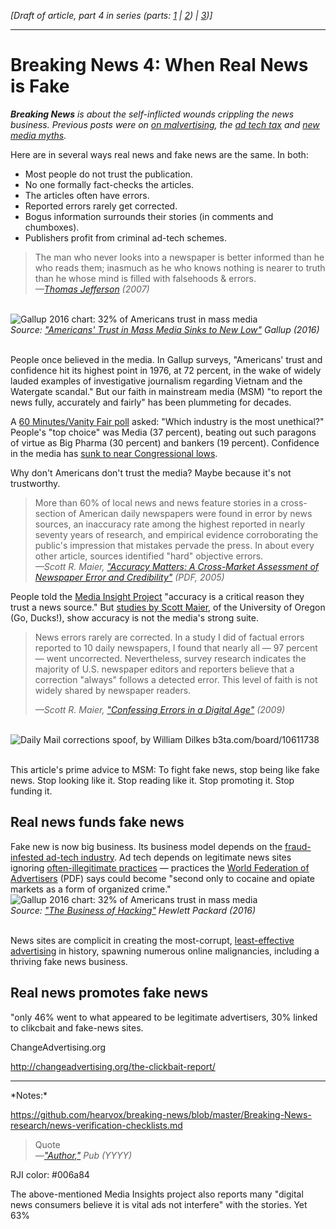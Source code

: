 <em>[Draft of article, part 4 in series (parts: <a href="https://www.rjionline.org/stories/breaking-news-1-how-monetizing-became-malvertising">1</a> | <a href="https://www.rjionline.org/stories/breaking-news-2-when-good-ads-go-bad">2</a>) | <a href="https://www.rjionline.org/stories/breaking-news-3-new-media-myths">3</a>)]</em>
_____________________

<h1>Breaking News 4: When Real News is Fake</h1>

<em><strong>Breaking News</strong> is about the self-inflicted wounds crippling the news business. Previous posts were on <a href="https://www.rjionline.org/stories/breaking-news-1-how-monetizing-became-malvertising">on malvertising</a>, the <a href=https://www.rjionline.org/stories/breaking-news-2-when-good-ads-go-bad>ad tech tax</a> and <a href="https://www.rjionline.org/stories/breaking-news-3-new-media-myths">new media myths</a>.</em>

Here are in several ways real news and fake news are the same. In both:
<ul>
	<li>Most people do not trust the publication.</li>
	<li>No one formally fact-checks the articles.</li>
	<li>The articles often have errors.</li>
	<li>Reported errors rarely get corrected.</li>
	<li>Bogus information surrounds their stories (in comments and chumboxes).</li>
	<li>Publishers profit from criminal ad-tech schemes.</li>
</ul>

<blockquote>
The man who never looks into a newspaper is better informed than he who reads them; inasmuch as he who knows nothing is nearer to truth than he whose mind is filled with falsehoods &amp; errors.
<div><cite>&mdash;<a href="http://press-pubs.uchicago.edu/founders/documents/amendI_speechs29.html">Thomas Jefferson</a> (2007)</cite></div>
</blockquote>

<br />
<figure style="margin: auto; width: 600px;">
<img src="https://github.com/hearvox/breaking-news/blob/master/assets/Gallup-trust-mass-media-crop.png?raw=true" alt="Gallup 2016 chart:  32% of Americans trust in mass media" />
<figcaption><em>Source: <a href="http://www.gallup.com/poll/195542/americans-trust-mass-media-sinks-new-low.aspx">"Americans' Trust in Mass Media Sinks to New Low"</a> Gallup (2016)</em></figcaption>
</figure>
<br />

People once believed in the media. In Gallup surveys, "Americans' trust and confidence hit its highest point in 1976, at 72 percent, in the wake of widely lauded examples of investigative journalism regarding Vietnam and the Watergate scandal." But our faith in mainstream media (MSM) "to report the news fully, accurately and fairly" has been plummeting for decades. 

A <a href="http://www.cbsnews.com/news/60-minutes-vanity-fair-poll-modern-workplace/">60 Minutes/Vanity Fair poll</a> asked: "Which industry is the most unethical?" People's "top choice" was Media (37 percent), beating out such paragons of virtue as Big Pharma (30 percent) and bankers (19 percent). Confidence in the media has <a href="https://www.americanpressinstitute.org/publications/reports/survey-research/lose-trust/#chart-1">sunk to near Congressional lows</a>.

Why don't Americans don't trust the media? Maybe because it's not trustworthy.   

<blockquote>
More than 60% of local news and news feature stories in a cross-section of American daily newspapers were found in error by news sources, an inaccuracy rate among the highest reported in nearly seventy years of research, and empirical evidence corroborating the public's impression that mistakes pervade the press. In about every other article, sources identified "hard" objective errors.
<div><cite>&mdash;Scott R. Maier, <a href="https://www.researchgate.net/publication/241655705_Accuracy_Matters_A_Cross-Market_Assessment_of_Newspaper_Error_and_Credibility">"Accuracy Matters: A Cross-Market Assessment of Newspaper Error and Credibility"</a> (PDF, 2005)</cite></div>
</blockquote>

People told the <a href="https://www.americanpressinstitute.org/publications/reports/survey-research/trust-news/">Media Insight Project</a> "accuracy is a critical reason they trust a news source." But <a href="https://www.poynter.org/2012/new-study-shows-how-newspaper-inaccuracies-transcend-journalism-cultures-national-borders/176273/">studies by Scott Maier</a>, of the University of Oregon (Go, Ducks!), show accuracy is not the media's strong suite.
<blockquote>

News errors rarely are corrected. In a study I did of factual errors reported to 10 daily newspapers, I found that nearly all &mdash; 97 percent &mdash; went uncorrected. Nevertheless, survey research indicates the majority of U.S. newspaper editors and reporters believe that a correction "always" follows a detected error. This level of faith is not widely shared by newspaper readers.
<div><cite>&mdash;Scott R. Maier, <a href="http://niemanreports.org/articles/confessing-errors-in-a-digital-age/">"Confessing Errors in a Digital Age"</a> (2009)</cite></div>
</blockquote>

<br />
<figure style="margin: auto; width: 600px;">
<img src="https://github.com/hearvox/breaking-news/blob/master/assets/Daily-Mail-corrections-crop.png?raw=true" alt="Daily Mail corrections spoof, by William Dilkes b3ta.com/board/10611738" />
</figure>
<br />

This article's prime advice to MSM: To fight fake news, stop being like fake news. Stop looking like it. Stop reading like it. Stop promoting it. Stop funding it.

<h2>Real news funds fake news</h2>
Fake new is now big business. Its business model depends on the <a href="https://www.rjionline.org/stories/breaking-news-2-when-good-ads-go-bad">fraud-infested ad-tech industry</a>. Ad tech depends on legitimate news sites ignoring <a href="https://www.rjionline.org/stories/breaking-news-1-how-monetizing-became-malvertising">often-illegitimate practices</a> &mdash; practices the <a href="http://www.wfanet.org/pdf/WFA_Compendium_Of_Ad_Fraud_Knowledge.pdf">World Federation of Advertisers</a> (PDF) says could become "second only to cocaine and opiate markets as a form of organized crime."

<br />
<figure style="margin: auto; width: 600px;">
<img src="https://github.com/hearvox/breaking-news/blob/master/assets/HP-business-of-hacking-crop.png?raw=true" alt="Gallup 2016 chart:  32% of Americans trust in mass media" />
<figcaption><em>Source: <a href="http://www8.hp.com/us/en/software-solutions/hacking-report/">"The Business of Hacking"</a> Hewlett Packard (2016)</em></figcaption>
</figure>
<br />

News sites are complicit in creating the most-corrupt, <a href="http://adcontrarian.blogspot.com/2017/01/display-ads-my-3-worth.html">least-effective advertising</a> in history, spawning numerous online malignancies, including a thriving fake news business.

<h2>Real news promotes fake news</h2>

 "only 46% went to what appeared to be legitimate advertisers, 30% linked to clikcbait and fake-news sites.
 
 ChangeAdvertising.org
 
 http://changeadvertising.org/the-clickbait-report/
<hr />
*Notes:*

https://github.com/hearvox/breaking-news/blob/master/Breaking-News-research/news-verification-checklists.md

<blockquote>
Quote
<div><cite>&mdash;<a href="">"Author,"</a> Pub (YYYY)</cite></div>
</blockquote>

RJI color: #006a84

The above-mentioned Media Insights project also reports many "digital news consumers believe it is vital ads not interfere" with the stories. Yet	63%
